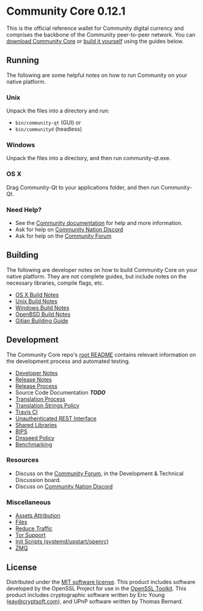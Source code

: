 Community Core 0.12.1
=====================

This is the official reference wallet for Community digital currency and comprises the backbone of the Community peer-to-peer network. You can [download Community Core](https://www.community.org/downloads/) or [build it yourself](#building) using the guides below.

Running
---------------------
The following are some helpful notes on how to run Community on your native platform.

### Unix

Unpack the files into a directory and run:

- `bin/community-qt` (GUI) or
- `bin/communityd` (headless)

### Windows

Unpack the files into a directory, and then run community-qt.exe.

### OS X

Drag Community-Qt to your applications folder, and then run Community-Qt.

### Need Help?

* See the [Community documentation](https://dashpay.atlassian.net/wiki/display/DOC)
for help and more information.
* Ask for help on [Community Nation Discord](http://communitychat.org)
* Ask for help on the [Community Forum](https://community.org/forum)

Building
---------------------
The following are developer notes on how to build Community Core on your native platform. They are not complete guides, but include notes on the necessary libraries, compile flags, etc.

- [OS X Build Notes](build-osx.md)
- [Unix Build Notes](build-unix.md)
- [Windows Build Notes](build-windows.md)
- [OpenBSD Build Notes](build-openbsd.md)
- [Gitian Building Guide](gitian-building.md)

Development
---------------------
The Community Core repo's [root README](/README.md) contains relevant information on the development process and automated testing.

- [Developer Notes](developer-notes.md)
- [Release Notes](release-notes.md)
- [Release Process](release-process.md)
- Source Code Documentation ***TODO***
- [Translation Process](translation_process.md)
- [Translation Strings Policy](translation_strings_policy.md)
- [Travis CI](travis-ci.md)
- [Unauthenticated REST Interface](REST-interface.md)
- [Shared Libraries](shared-libraries.md)
- [BIPS](bips.md)
- [Dnsseed Policy](dnsseed-policy.md)
- [Benchmarking](benchmarking.md)

### Resources
* Discuss on the [Community Forum](https://community.org/forum), in the Development & Technical Discussion board.
* Discuss on [Community Nation Discord](http://communitychat.org)

### Miscellaneous
- [Assets Attribution](assets-attribution.md)
- [Files](files.md)
- [Reduce Traffic](reduce-traffic.md)
- [Tor Support](tor.md)
- [Init Scripts (systemd/upstart/openrc)](init.md)
- [ZMQ](zmq.md)

License
---------------------
Distributed under the [MIT software license](/COPYING).
This product includes software developed by the OpenSSL Project for use in the [OpenSSL Toolkit](https://www.openssl.org/). This product includes
cryptographic software written by Eric Young ([eay@cryptsoft.com](mailto:eay@cryptsoft.com)), and UPnP software written by Thomas Bernard.
